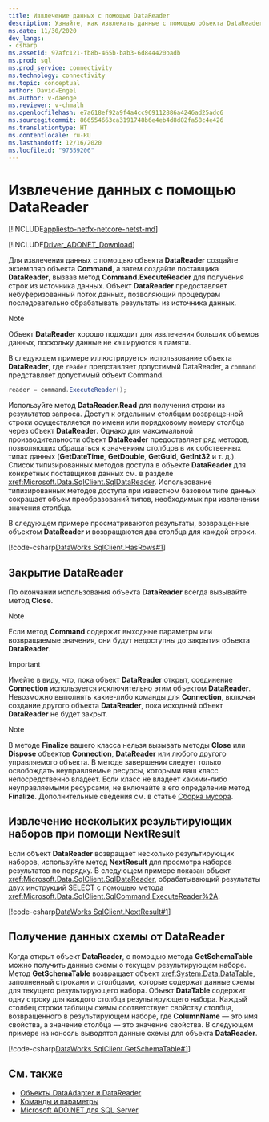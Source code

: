 ```yaml
---
title: Извлечение данных с помощью DataReader
description: Узнайте, как извлекать данные с помощью объекта DataReader в ADO.NET с использованием этого примера кода. DataReader предоставляет небуферизованный поток данных.
ms.date: 11/30/2020
dev_langs:
- csharp
ms.assetid: 97afc121-fb8b-465b-bab3-6d844420badb
ms.prod: sql
ms.prod_service: connectivity
ms.technology: connectivity
ms.topic: conceptual
author: David-Engel
ms.author: v-daenge
ms.reviewer: v-chmalh
ms.openlocfilehash: e7a618ef92a9f4a4cc969112886a4246ad25adc6
ms.sourcegitcommit: 866554663ca3191748b6e4eb4d8d82fa58c4e426
ms.translationtype: HT
ms.contentlocale: ru-RU
ms.lasthandoff: 12/16/2020
ms.locfileid: "97559206"
---
```

# <a name="retrieve-data-by-a-datareader"></a>Извлечение данных с помощью DataReader

[!INCLUDE[appliesto-netfx-netcore-netst-md](../../includes/appliesto-netfx-netcore-netst-md.md)]

[!INCLUDE[Driver_ADONET_Download](../../includes/driver_adonet_download.md)]

Для извлечения данных с помощью объекта **DataReader** создайте экземпляр объекта **Command**, а затем создайте поставщика **DataReader**, вызвав метод **Command.ExecuteReader** для получения строк из источника данных. Объект **DataReader** предоставляет небуферизованный поток данных, позволяющий процедурам последовательно обрабатывать результаты из источника данных.

> [!NOTE]
> Объект **DataReader** хорошо подходит для извлечения больших объемов данных, поскольку данные не кэшируются в памяти.

В следующем примере иллюстрируется использование объекта **DataReader**, где `reader` представляет допустимый DataReader, а `command` представляет допустимый объект Command.  

```csharp
reader = command.ExecuteReader();  
```

Используйте метод **DataReader.Read** для получения строки из результатов запроса. Доступ к отдельным столбцам возвращенной строки осуществляется по имени или порядковому номеру столбца через объект **DataReader**. Однако для максимальной производительности объект **DataReader** предоставляет ряд методов, позволяющих обращаться к значениям столбцов в их собственных типах данных (**GetDateTime**, **GetDouble**, **GetGuid**, **GetInt32** и т. д.). Список типизированных методов доступа в объекте **DataReader** для конкретных поставщиков данных см. в разделе <xref:Microsoft.Data.SqlClient.SqlDataReader>. Использование типизированных методов доступа при известном базовом типе данных сокращает объем преобразований типов, необходимых при извлечении значения столбца.  

В следующем примере просматриваются результаты, возвращенные объектом **DataReader** и возвращаются два столбца для каждой строки.  

[!code-csharp[DataWorks SqlClient.HasRows#1](~/../sqlclient/doc/samples/SqlDataReader_HasRows.cs#1)]

## <a name="closing-the-datareader"></a>Закрытие DataReader  

По окончании использования объекта **DataReader** всегда вызывайте метод **Close**.

> [!NOTE]
> Если метод **Command** содержит выходные параметры или возвращаемые значения, они будут недоступны до закрытия объекта **DataReader**.  

> [!IMPORTANT]
> Имейте в виду, что, пока объект **DataReader** открыт, соединение **Connection** используется исключительно этим объектом **DataReader**. Невозможно выполнять какие-либо команды для **Connection**, включая создание другого объекта **DataReader**, пока исходный объект **DataReader** не будет закрыт.  

> [!NOTE]
> В методе **Finalize** вашего класса нельзя вызывать методы **Close** или **Dispose** объектов **Connection**, **DataReader** или любого другого управляемого объекта. В методе завершения следует только освобождать неуправляемые ресурсы, которыми ваш класс непосредственно владеет. Если класс не владеет какими-либо неуправляемыми ресурсами, не включайте в его определение метод **Finalize**. Дополнительные сведения см. в статье [Сборка мусора](/dotnet/standard/garbage-collection/index).
 
## <a name="retrieve-multiple-result-sets-using-nextresult"></a>Извлечение нескольких результирующих наборов при помощи NextResult

Если объект **DataReader** возвращает несколько результирующих наборов, используйте метод **NextResult** для просмотра наборов результатов по порядку. В следующем примере показан объект <xref:Microsoft.Data.SqlClient.SqlDataReader>, обрабатывающий результаты двух инструкций SELECT с помощью метода <xref:Microsoft.Data.SqlClient.SqlCommand.ExecuteReader%2A>.  

[!code-csharp[DataWorks SqlClient.NextResult#1](~/../sqlclient/doc/samples/SqlDataReader_NextResult.cs#1)]

## <a name="get-schema-information-from-the-datareader"></a>Получение данных схемы от DataReader  

Когда открыт объект **DataReader**, с помощью метода **GetSchemaTable** можно получить данные схемы о текущем результирующем наборе. Метод **GetSchemaTable** возвращает объект <xref:System.Data.DataTable>, заполненный строками и столбцами, которые содержат данные схемы для текущего результирующего набора. Объект **DataTable** содержит одну строку для каждого столбца результирующего набора. Каждый столбец строки таблицы схемы соответствует свойству столбца, возвращенного в результирующем наборе, где **ColumnName** — это имя свойства, а значение столбца — это значение свойства. В следующем примере на консоль выводятся данные схемы для объекта **DataReader**.  

[!code-csharp[DataWorks SqlClient.GetSchemaTable#1](~/../sqlclient/doc/samples/SqlDataReader_GetSchemaTable.cs#1)]

## <a name="see-also"></a>См. также

- [Объекты DataAdapter и DataReader](dataadapters-datareaders.md)
- [Команды и параметры](commands-parameters.md)
- [Microsoft ADO.NET для SQL Server](microsoft-ado-net-sql-server.md)
